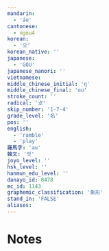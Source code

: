 ```yaml
---
mandarin:
  - 'áo'
cantonese:
  - ngou4
korean:
  - '오'
korean_native: ''
japanese:
  - 'GOU'
japanese_nanori: ''
vietnamese:
middle_chinese_initial: 'ŋ'
middle_chinese_final: 'ɑu'
stroke_count: ''
radical: '攴'
skip_number: '1-7-4'
grade_level: '名'
pos: ''
english:
  - 'ramble'
  - 'play'
羅馬字: 'au'
韓文: '앗'
joyo_level: ''
hsk_level: ''
hanmun_edu_level: ''
danayo_id: 8478
mc_id: 1143
graphemic_classification: '象形'
stand_in: 'FALSE'
aliases:
---
```


# Notes
